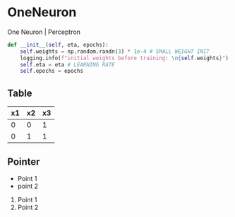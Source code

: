 # OneNeuron
One Neuron | Perceptron

``` python
def __init__(self, eta, epochs):
    self.weights = np.random.randn(3) * 1e-4 # SMALL WEIGHT INIT
    logging.info(f"initial weights before training: \n{self.weights}")
    self.eta = eta # LEARNING RATE
    self.epochs = epochs
```

## Table
x1| x2|x3
-|-|-
0|0|1
0|1|1

## Pointer
* Point 1
* point 2
1. Point 1
2.  Point 2